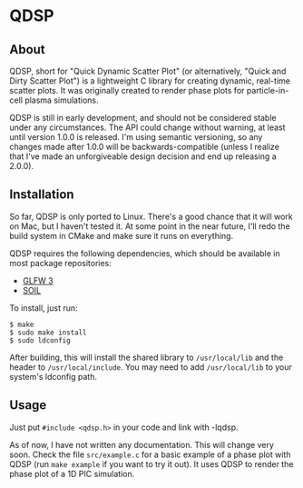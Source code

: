 # QDSP

## About

QDSP, short for "Quick Dynamic Scatter Plot" (or alternatively, "Quick and Dirty Scatter Plot") is a lightweight C library for creating dynamic, real-time scatter plots. It was originally created to render phase plots for particle-in-cell plasma simulations.

QDSP is still in early development, and should not be considered stable under any circumstances. The API could change without warning, at least until version 1.0.0 is released. I'm using semantic versioning, so any changes made after 1.0.0 will be backwards-compatible (unless I realize that I've made an unforgiveable design decision and end up releasing a 2.0.0).

## Installation

So far, QDSP is only ported to Linux. There's a good chance that it will work on Mac, but I haven't tested it. At some point in the near future, I'll redo the build system in CMake and make sure it runs on everything.

QDSP requires the following dependencies, which should be available in most package repositories:

* [GLFW 3](http://www.glfw.org/docs/latest/)
* [SOIL](http://www.lonesock.net/soil.html)

To install, just run:

    $ make
    $ sudo make install
    $ sudo ldconfig

After building, this will install the shared library to `/usr/local/lib` and the header to `/usr/local/include`. You may need to add `/usr/local/lib` to your system's ldconfig path.

## Usage

Just put `#include <qdsp.h>` in your code and link with -lqdsp.

As of now, I have not written any documentation. This will change very soon. Check the file `src/example.c` for a basic example of a phase plot with QDSP (run `make example` if you want to try it out). It uses QDSP to render the phase plot of a 1D PIC simulation.
